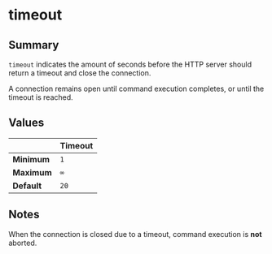 # timeout #

## Summary ##

`timeout` indicates the amount of seconds before the HTTP server should return a timeout and close the connection.

A connection remains open until command execution completes, or until the timeout is reached.

## Values ##

|           | **Timeout** |
|:----------|:------------|
| **Minimum** | `1`         |
| **Maximum** | `∞`         |
| **Default** | `20`        |

## Notes ##

When the connection is closed due to a timeout, command execution is **not** aborted.